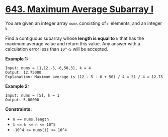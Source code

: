 # [643. Maximum Average Subarray I](https://leetcode.com/problems/maximum-average-subarray-i/description/)

You are given an integer array `nums` consisting of `n` elements, and an integer `k`.

Find a contiguous subarray whose **length is equal to**  `k` that has the maximum average value and return this value. Any answer with a calculation error less than `10^-5` will be accepted.

**Example 1:** 

```
Input: nums = [1,12,-5,-6,50,3], k = 4
Output: 12.75000
Explanation: Maximum average is (12 - 5 - 6 + 50) / 4 = 51 / 4 = 12.75
```

**Example 2:** 

```
Input: nums = [5], k = 1
Output: 5.00000
```

**Constraints:** 

- `n == nums.length`
- `1 <= k <= n <= 10^5`
- `-10^4 <= nums[i] <= 10^4`